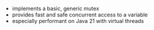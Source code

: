 - implements a basic, generic mutex
- provides fast and safe concurrent access to a variable
- especially performant on Java 21 with virtual threads
